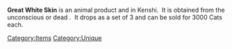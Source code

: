**Great White Skin** is an animal product and [](Trade_Goods.md) in Kenshi.  It is obtained from the
unconscious or dead [](Great_White_Gorillo.md).  It drops as a set of 3 and
can be sold for 3000 Cats each.

[Category:Items](Category:Items "wikilink")
[Category:Unique](Category:Unique "wikilink")